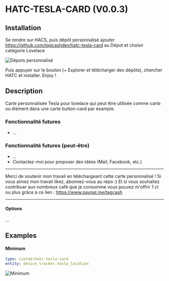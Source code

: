 # HATC-TESLA-CARD (V0.0.3)

## Installation

Se rendre sur HACS, puis dépôt personnalisé ajouter https://github.com/tagcashdev/hatc-tesla-card au Dépot et choisir catégorie Lovelace

![Dépots personnalisé](https://github.com/tagcashdev/hatc-tesla-card/blob/main/img/installation.png)

Puis appuyer sur le bouton (+ Explorer et télécharger des dépôts), chercher HATC et installer.
Enjoy !

## Description

Carte personnalisée Tesla pour lovelace qui peut être utilisée comme carte ou élément dans une carte button-card par example.

### Fonctionnalité futures
- ...

### Fonctionnalité futures (peut-être)
- ...
- Contactez-moi pour proposer des idées (Mail, Facebook, etc.)

***
Merci de soutenir mon travail en téléchargeant cette carte personnalisé !
Si vous aimez mon travail likez, abonnez-vous au repo :) Et si vous souhaitez contribuer aux nombreux café que je consomme vous pouvez m'offrir 1 ct ou plus grâce à ce lien : https://www.paypal.me/tagcash
***

#### Options
...

## Examples

#### Minimum

```yaml
type: custom:hatc-tesla-card
entity: device_tracker.tesla_location
```
![Minimum](https://github.com/tagcashdev/hatc-tesla-card/blob/main/img/minimum.png)